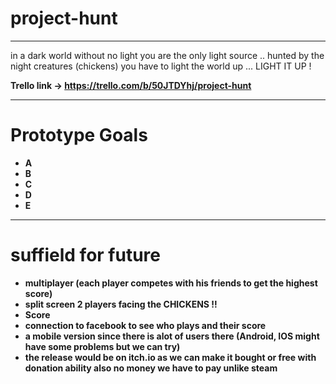 # project-hunt
_____________
in a dark world without no light you are the only light source .. hunted by the night creatures (chickens) you have to light the world up ... LIGHT IT UP !

**Trello link -> https://trello.com/b/50JTDYhj/project-hunt**
____
# Prototype Goals

* **A**
* **B**
* **C**
* **D**
* **E**

___
# suffield for future
* **multiplayer (each player competes with his friends to get the highest score)**
* **split screen 2 players facing the CHICKENS !!**
* **Score**
* **connection to facebook to see who plays and their score**
* **a mobile version since there is alot of users there (Android, IOS might have some problems but we can try)**
* **the release would be on itch.io as we can make it bought or free with donation ability also no money we have to pay unlike steam**
